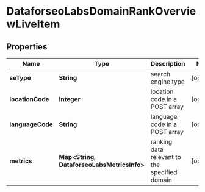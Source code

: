 # DataforseoLabsDomainRankOverviewLiveItem


## Properties

| Name | Type | Description | Notes |
|------------ | ------------- | ------------- | -------------|
**seType** | **String** | search engine type |[optional]|
**locationCode** | **Integer** | location code in a POST array |[optional]|
**languageCode** | **String** | language code in a POST array |[optional]|
**metrics** | **Map<String, DataforseoLabsMetricsInfo>** | ranking data relevant to the specified domain |[optional]|